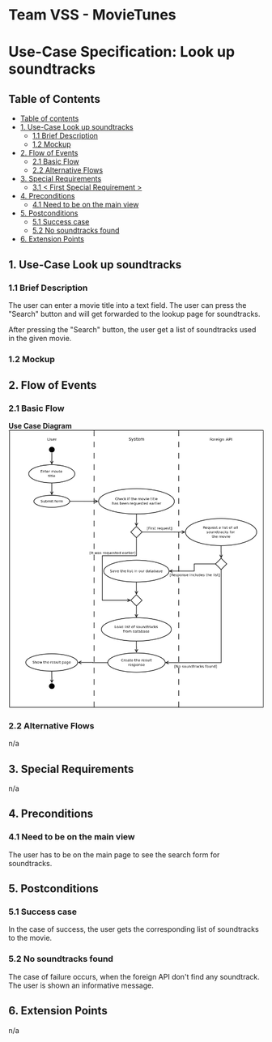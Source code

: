 # Team VSS - MovieTunes

# Use-Case Specification: Look up soundtracks

<!--
Version 0.1

Revision History

| **Date** | **Version** | **Description** | **Author** |
| --- | --- | --- | --- |
| 92.11.2017 | 0.1 | First Version | Team VSS |
-->
 
## Table of Contents

- [Table of contents](#table-of-contents)
- [1. Use-Case Look up soundtracks](#1-use-case-look-up-soundtracks)
  - [1.1 Brief Description](#11-brief-description)
  - [1.2 Mockup](#12-mockup)
- [2. Flow of Events](#2-flow-of-events)
  - [2.1 Basic Flow](#21-basic-flow) 
  - [2.2 Alternative Flows](#22-alternative-flows) 
  <!--    - [2.2.1 &lt; First Alternative Flow &gt; ](#221-placeholder) -->
- [3. Special Requirements](#3-special-requirements)
  - [3.1 &lt; First Special Requirement &gt;](#31-placeholder) 
- [4. Preconditions](#4-preconditions)
  - [4.1 Need to be on the main view](#41-need-to-be-on-the-main-view) 
- [5. Postconditions](#5-postconditions)
  - [5.1 Success case](#51-success-case) 
  - [5.2 No soundtracks found](#52-no-soundtracks-found) 
- [6. Extension Points](#6-extension-points)
<!--  - [6.1 &lt; Name of Extension Point &gt;](#61-placeholder) -->

<!--
[The following template is provided for a Use-Case Specification, which contains the textual properties of the use case. This document is used with a requirements management tool, such as Rational RequisitePro, for specifying and marking the requirements within the use-case properties.

The use-case diagrams can be developed in a visual modeling tool, such as Rational Rose. A use-case report, with all properties, may be generated with Rational SoDA. For more information, see the tool mentors in the Rational Unified Process.]-->

## 1. Use-Case Look up soundtracks
### 1.1 Brief Description
<!--
[The description briefly conveys the role and purpose of the use case. A single paragraph will suffice for this description.]
-->

The user can enter a movie title into a text field.
The user can press the "Search" button and will get forwarded to the lookup page for soundtracks.

After pressing the "Search" button, the user  get a list of soundtracks used in the given movie. 

### 1.2 Mockup




## 2. Flow of Events
### 2.1 Basic Flow
<!--
[This use case starts when the actor does something. An actor always initiates use cases. The use case describes what the actor does and what the system does in response. It is phrased in the form of a dialog between the actor and the system.

The use case describes what happens inside the system, but not how or why. If information is exchanged, be specific about what is passed back and forth. For example, it is not very illuminating to say that the actor enters customer information. It is better to say the actor enters the customer&#39;s name and address. A Glossary of Terms is often useful to keep the complexity of the use case manageableyou may want to define things like customer information there to keep the use case from drowning in details.

Simple alternatives may be presented within the text of the use case. If it only takes a few sentences to describe what happens when there is an alternative, do it directly within the **Flow of Events** section. If the alternative flow is more complex, use a separate section to describe it. For example, an **Alternative Flow** subsection explains how to describe more complex alternatives.

A picture is sometimes worth a thousand words, though there is no substitute for clean, clear prose. If it improves clarity, feel free to paste graphical depictions of user interfaces, process flows or other figures into the use case. If a flow chart is useful to present a complex decision process, by all means use it!  Similarly for state-dependent behavior, a state-transition diagram often clarifies the behavior of a system better than pages upon pages of text. Use the right presentation medium for your problem, but be wary of using terminology, notations or figures that your audience may not understand. Remember that your purpose is to clarify, not obscure.]
-->

**Use Case Diagram**
![UCD][] 
  


### 2.2 Alternative Flows
<!--
#### 2.2.1 &lt; First Alternative Flow &gt;

[More complex alternatives are described in a separate section, referred to in the **Basic Flow** subsection of **Flow of Events** section. Think of the **Alternative Flow** subsections like alternative behavior each alternative flow represents alternative behavior usually due to exceptions that occur in the main flow. They may be as long as necessary to describe the events associated with the alternative behavior. When an alternative flow ends, the events of the main flow of events are resumed unless otherwise stated.]

##### 2.2.1.1 &lt; An Alternative Subflow &gt;

[Alternative flows may, in turn, be divided into subsections if it improves clarity.]

#### 2.2.2 &lt; Second Alternative Flow &gt;

[There may be, and most likely will be, a number of alternative flows in a use case. Keep each alternative flow separate to improve clarity. Using alternative flows improves the readability of the use case, as well as preventing use cases from being decomposed into hierarchies of use cases. Keep in mind that use cases are just textual descriptions, and their main purpose is to document the behavior of a system in a clear, concise, and understandable way.]
-->

n/a

## 3. Special Requirements
<!--
[A special requirement is typically a nonfunctional requirement that is specific to a use case, but is not easily or naturally specified in the text of the use case&#39;s event flow. Examples of special requirements include legal and regulatory requirements, application standards, and quality attributes of the system to be built including usability, reliability, performance or supportability requirements. Additionally, other requirements such as operating systems and environments, compatibility requirements, and design constraintsshould be captured in this section.]

### 3.1 &lt; First Special Requirement &gt;
-->

n/a

## 4. Preconditions
<!--
[A precondition of a use case is the state of the system that must be present prior to a use case being performed.]
-->

### 4.1 Need to be on the main view

The user has to be on the main page to see the search form for soundtracks.
 

## 5. Postconditions


<!-- [A postcondition of a use case is a list of possible states the system can be in immediately after a use case has finished.] -->

### 5.1 Success case

In the case of success, the user gets the corresponding list of soundtracks to the movie.

### 5.2 No soundtracks found

The case of failure occurs, when the foreign API don't find any soundtrack. The user is shown an informative message.


## 6. Extension Points


<!--[Extension points of the use case.]

### 6.1 &lt;Name of Extension Point&gt;

[Definition of the location of the extension point in the flow of events.]
-->

n/a

<!-- Picture-Links: -->
[UCD]: https://raw.githubusercontent.com/VSSSE/VSS-DOC/master/UML/UC1_Look_up_soundtracks.png "Overall Use Case Diagram"
